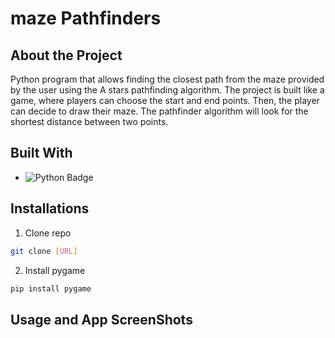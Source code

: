 # maze Pathfinders

## About the Project
Python program that allows finding the closest path from the maze provided by the user using the A stars pathfinding algorithm. The project is built like a game, where players can choose the start and end points. Then, the player can decide to draw their maze. The pathfinder algorithm will look for the shortest distance between two points. 

## Built With
* ![Python Badge](https://img.shields.io/badge/Python-3776AB?logo=python&logoColor=fff&style=for-the-badge)

## Installations
1. Clone repo
```sh
git clone [URL]
```
2. Install pygame
```sh
pip install pygame
```
## Usage and App ScreenShots
